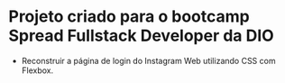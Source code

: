 # Projeto criado para o bootcamp Spread Fullstack Developer da DIO

- Reconstruir a página de login do Instagram Web utilizando CSS com Flexbox.
